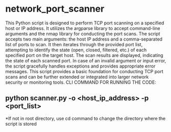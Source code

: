 # network_port_scanner
This Python script is designed to perform TCP port scanning on a specified host or IP address. It utilizes 
the argparse library to accept command-line arguments and the nmap library for conducting the port 
scans. The script accepts two main arguments: the host IP address and a comma-separated list of ports 
to scan. It then iterates through the provided port list, attempting to identify the state (open, closed, 
filtered, etc.) of each specified port on the target host. The scan results are displayed, indicating the state 
of each scanned port. In case of an invalid argument or input error, the script gracefully handles 
exceptions and provides appropriate error messages. This script provides a basic foundation for 
conducting TCP port scans and can be further extended or integrated into larger network security or 
monitoring tools.
CLI COMMAND FOR RUNNING THE CODE:
## python scanner.py -o <host_ip_address> -p <port_list>
*If not in root directory, use cd command to change the directory where the script is stored
